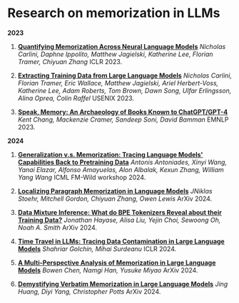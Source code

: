 # Research on memorization in LLMs

**2023**

1. [**Quantifying Memorization Across Neural Language Models**](https://arxiv.org/abs/2202.07646) *Nicholas Carlini, Daphne Ippolito, Matthew Jagielski, Katherine Lee, Florian Tramer, Chiyuan Zhang* ICLR 2023.

2. [**Extracting Training Data from Large Language Models**](https://arxiv.org/abs/2012.07805) *Nicholas Carlini, Florian Tramer, Eric Wallace, Matthew Jagielski, Ariel Herbert-Voss, Katherine Lee, Adam Roberts, Tom Brown, Dawn Song, Ulfar Erlingsson, Alina Oprea, Colin Raffel* USENIX 2023. 

3. [**Speak, Memory: An Archaeology of Books Known to ChatGPT/GPT-4**](https://aclanthology.org/2023.emnlp-main.453/) *Kent Chang, Mackenzie Cramer, Sandeep Soni, David Bamman* EMNLP 2023.

**2024**

1. [**Generalization v.s. Memorization: Tracing Language Models' Capabilities Back to Pretraining Data**](https://www.arxiv.org/abs/2407.14985) *Antonis Antoniades, Xinyi Wang, Yanai Elazar, Alfonso Amayuelas, Alon Albalak, Kexun Zhang, William Yang Wang* ICML FM-Wild workshop 2024.

2. [**Localizing Paragraph Memorization in Language Models**](https://arxiv.org/abs/2403.19851) *JNiklas Stoehr, Mitchell Gordon, Chiyuan Zhang, Owen Lewis* ArXiv 2024.

3. [**Data Mixture Inference: What do BPE Tokenizers Reveal about their Training Data?**](https://arxiv.org/abs/2407.16607) *Jonathan Hayase, Alisa Liu, Yejin Choi, Sewoong Oh, Noah A. Smith* ArXiv 2024.

4. [**Time Travel in LLMs: Tracing Data Contamination in Large Language Models**](https://arxiv.org/abs/2308.08493) *Shahriar Golchin, Mihai Surdeanu* ICLR 2024.

5. [**A Multi-Perspective Analysis of Memorization in Large Language Models**](https://arxiv.org/abs/2405.11577) *Bowen Chen, Namgi Han, Yusuke Miyao* ArXiv 2024.

6. [**Demystifying Verbatim Memorization in Large Language Models**](https://arxiv.org/abs/2407.17817) *Jing Huang, Diyi Yang, Christopher Potts* ArXiv 2024.




